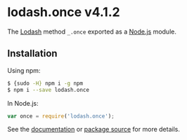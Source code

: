 # lodash.once v4.1.2

The [Lodash](https://lodash.com/) method `_.once` exported as a [Node.js](https://nodejs.org/) module.

## Installation

Using npm:
```bash
$ {sudo -H} npm i -g npm
$ npm i --save lodash.once
```

In Node.js:
```js
var once = require('lodash.once');
```

See the [documentation](https://lodash.com/docs#once) or [package source](https://github.com/lodash/lodash/blob/4.1.2-npm-packages/lodash.once) for more details.
